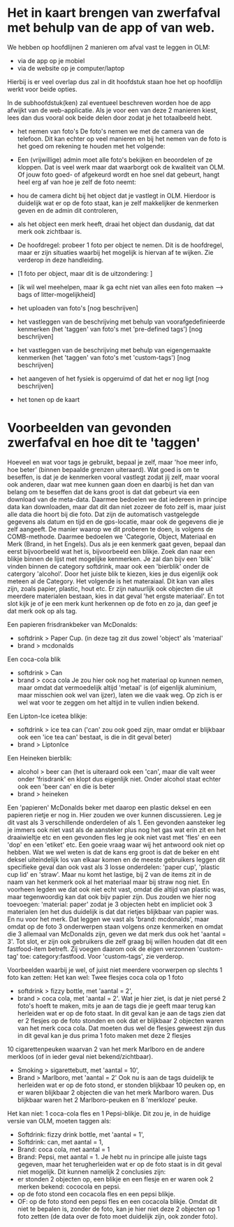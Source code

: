 # Het in kaart brengen van zwerfafval met behulp van de app of van web.

We hebben op hoofdlijnen 2 manieren om afval vast te leggen in OLM:
- via de app op je mobiel
- via de website op je computer/laptop

Hierbij is er veel overlap dus zal in dit hoofdstuk staan hoe het op hoofdlijn werkt voor beide opties.

In de subhoofdstuk(ken) zal eventueel beschreven worden hoe de app afwijkt van de web-applicatie.
Als je voor een van deze 2 manieren kiest, lees dan dus vooral ook beide delen door zodat je het totaalbeeld hebt. 

- het nemen van foto's
De foto's nemen we met de camera van de telefoon. Dit kan echter op veel manieren en bij het nemen van de foto is het goed om rekening te houden met het volgende:
- Een (vrijwillige) admin moet alle foto's bekijken en beoordelen of ze kloppen. Dat is veel werk maar dat waarborgt ook de kwaliteit van OLM. Of jouw foto goed- of afgekeurd wordt en hoe snel dat gebeurt, hangt heel erg af van hoe je zelf de foto neemt:
- hou de camera dicht bij het object dat je vastlegt in OLM. Hierdoor is duidelijk wat er op de foto staat, kan je zelf makkelijker de kenmerken geven en de admin dit controleren,
- als het object een merk heeft, draai het object dan dusdanig, dat dat merk ook zichtbaar is.
- De hoofdregel: probeer 1 foto per object te nemen. Dit is de hoofdregel, maar er zijn situaties waarbij het mogelijk is hiervan af te wijken. Zie verderop in deze handleiding.
- [1 foto per object, maar dit is de uitzondering: ]
- [ik wil wel meehelpen, maar ik ga echt niet van alles een foto maken --> bags of litter-mogelijkheid]


- het uploaden van foto's
[nog beschrijven]

- het vastleggen van de beschrijving met behulp van voorafgedefinieerde kenmerken (het 'taggen' van foto's met 'pre-defined tags')
[nog beschrijven]

- het vastleggen van de beschrijving met behulp van eigengemaakte kenmerken (het 'taggen' van foto's met 'custom-tags')
[nog beschrijven]

- het aangeven of het fysiek is opgeruimd of dat het er nog ligt
[nog beschrijven]

- het tonen op de kaart


# Voorbeelden van gevonden zwerfafval en hoe dit te 'taggen'

Hoeveel en wat voor tags je gebruikt, bepaal je zelf, maar 'hoe meer info, hoe beter' (binnen bepaalde grenzen uiteraard).
Wat goed is om te beseffen, is dat je de kenmerken vooral vastlegt zodat jij zelf, maar vooral ook anderen, daar wat mee kunnen gaan doen en daarbij is het dan van belang om te beseffen dat de kans groot is dat dat gebeurt via een download van de meta-data. Daarmee bedoelen we dat iedereen in principe data kan downloaden, maar dat dit dan niet zozeer de foto zelf is, maar juist alle data die hoort bij die foto. Dat zijn de automatisch vastgelegde gegevens als datum en tijd en de gps-locatie, maar ook de gegevens die je zelf aangeeft.
De manier waarop we dit proberen te doen, is volgens de COMB-methode. Daarmee bedoelen we 'Categorie, Object, Materiaal en Merk (Brand, in het Engels).
Dus als je een kenmerk gaat geven, bepaal dan eerst bijvoorbeeld wat het is, bijvoorbeeld een blikje.
Zoek dan naar een blikje binnen de lijst met mogelijke kenmerken. Je zal dan bijv een 'blik' vinden binnen de category softdrink, maar ook een 'bierblik' onder de catergory 'alcohol'.
Door het juiste blik te kiezen, kies je dus eigenlijk ook meteen al de Category.
Het volgende is het materaiaal. Dit kan van alles zijn, zoals papier, plastic, hout etc. Er zijn natuurlijk ook objecten die uit meerdere materialen bestaan, kies in dat geval 'het ergste materiaal'.
En tot slot kijk je of je een merk kunt herkennen op de foto en zo ja, dan geef je dat merk ook op als tag.

Een papieren frisdrankbeker van McDonalds:
- softdrink > Paper Cup. (in deze tag zit dus zowel 'object' als 'materiaal'
- brand > mcdonalds

Een coca-cola blik
- softdrink > Can
- brand > coca cola
Je zou hier ook nog het materiaal op kunnen nemen, maar omdat dat vermoedelijk altijd 'metaal' is (of eigenlijk aluminium, maar misschien ook wel van ijzer), laten we die vaak weg. Op zich is er wel wat voor te zeggen om het altijd in te vullen indien bekend.

Een Lipton-Ice icetea blikje:
- softdrink > ice tea can ('can' zou ook goed zijn, maar omdat er blijkbaar ook een 'ice tea can' bestaat, is die in dit geval beter)
- brand > LiptonIce

Een Heineken bierblik:
- alcohol > beer can (het is uiteraard ook een 'can', maar die valt weer onder 'frisdrank' en klopt dus eigenlijk niet. Onder alcohol staat echter ook een 'beer can' en die is beter
- brand > heineken

Een 'papieren' McDonalds beker met daarop een plastic deksel en een papieren rietje er nog in.
Hier zouden we over kunnen discussieren. Leg je dit vast als 3 verschillende onderdelen of als 1. Een gevonden aansteker leg je immers ook niet vast als de aansteker plus nog het gas wat erin zit en het draaiwieltje etc en een gevonden fles leg je ook niet vast met 'fles' en een 'dop' en een 'etiket' etc.
Een goeie vraag waar wij het antwoord ook niet op hebben. Wat we wel weten is dat de kans erg groot is dat de beker en eht deksel uiteindelijk los van elkaar komen en de meeste gebruikers leggen dit specifieke geval dan ook vast als 3 losse onderdelen: 'paper cup', 'plastic cup lid' en 'straw'.
Maar nu komt het lastige, bij 2 van de items zit in de naam van het kenmerk ook al het materiaal maar bij straw nog niet. En voorheen legden we dat ook niet echt vast, omdat die altijd van plastic was, maar tegenwoordig kan dat ook bijv papier zijn.
Dus zouden we hier nog toevoegen: 'material: paper' zodat je 3 objecten hebt en impliciet ook 3 materialen (en het dus duidelijk is dat dat rietjes blijkbaar van papier was.
En nu voor het merk. Dat leggen we vast als 'brand: mcdonalds', maar omdat op de foto 3 onderwerpen staan volgens onze kenmerken en omdat die 3 allemaal van McDonalds zijn, geven we dat merk dus ook het 'aantal = 3'.
Tot slot, er zijn ook gebruikers die zelf graag bij willen houden dat dit een fastfood-item betreft. Zij voegen daarom ook de eigen verzonnen 'custom-tag' toe: category:fastfood.
Voor 'custom-tags', zie verderop.

Voorbeelden waarbij je wel, of juist niet meerdere voorwerpen op slechts 1 foto kan zetten:
Het kan wel:
Twee flesjes coca cola op 1 foto 
- softdrink > fizzy bottle, met 'aantal = 2',
- brand > coca cola, met 'aantal = 2'.
Wat je hier ziet, is dat je niet persé 2 foto's hoeft te maken, mits je aan de tags die je geeft maar terug kan herleiden wat er op de foto staat.
In dit geval kan je aan de tags zien dat er 2 flesjes op de foto stonden en ook dat er blijkbaar 2 objecten waren van het merk coca cola. Dat moeten dus wel de flesjes geweest zijn dus in dit geval kan je dus prima 1 foto maken met deze 2 flesjes

10 cigarettenpeuken waarvan 2 van het merk Marlboro en de andere merkloos (of in ieder geval niet bekend/zichtbaar).
- Smoking > sigarettebutt, met 'aantal = 10',
- Brand > Marlboro, met 'aantal = 2'
Ook nu is aan de tags duidelijk te herleiden wat er op de foto stond, er stonden blijkbaar 10 peuken op, en er waren blijkbaar 2 objecten die van het merk Marlboro waren. Dus blijkbaar waren het 2 Marlboro-peuken en 8 'merkloze' peuke.

Het kan niet:
1 coca-cola fles en 1 Pepsi-blikje.
Dit zou je, in de huidige versie van OLM, moeten taggen als:
- Softdrink: fizzy drink bottle, met 'aantal = 1',
- Softdrink: can, met aantal = 1,
- Brand: coca cola, met aantal = 1
- Brand: Pepsi, met aantal = 1.
Je hebt nu in principe alle juiste tags gegeven, maar het terugherleiden wat er op de foto staat is in dit geval niet mogelijk. Dit kunnen namelijk 2 conclusies zijn:
- er stonden 2 objecten op, een blikje en een flesje en er waren ook 2 merken bekend: cococola en pepsi.
- op de foto stond een cocacola fles en een pepsi blikje.
- OF: op de foto stond een pepsi fles en een cocacola blikje.
Omdat dit niet te bepalen is, zonder de foto, kan je hier niet deze 2 objecten op 1 foto zetten (de data over de foto moet duidelijk zijn, ook zonder foto).
